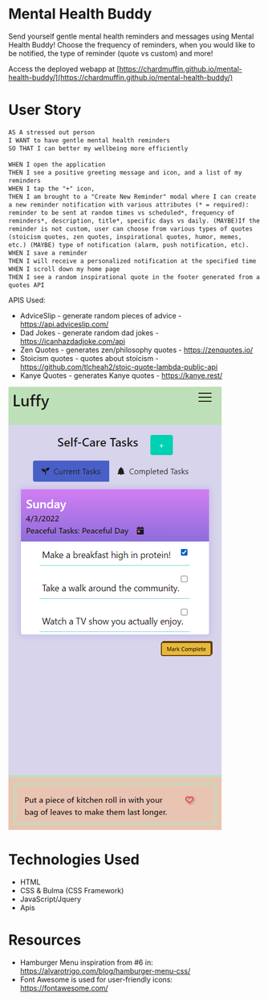 # Mental Health Buddy

Send yourself gentle mental health reminders and messages using Mental Health Buddy! Choose the frequency of reminders, when you would like to be notified, the type of reminder (quote vs custom) and more!

Access the deployed webapp at [https://chardmuffin.github.io/mental-health-buddy/](https://chardmuffin.github.io/mental-health-buddy/)

# User Story
```
AS A stressed out person
I WANT to have gentle mental health reminders
SO THAT I can better my wellbeing more efficiently

WHEN I open the application
THEN I see a positive greeting message and icon, and a list of my reminders
WHEN I tap the "+" icon,
THEN I am brought to a "Create New Reminder" modal where I can create a new reminder notification with various attributes (* = required): reminder to be sent at random times vs scheduled*, frequency of reminders*, description, title*, specific days vs daily. (MAYBE)If the reminder is not custom, user can choose from various types of quotes (stoicism quotes, zen quotes, inspirational quotes, humor, memes, etc.) (MAYBE) type of notification (alarm, push notification, etc).
WHEN I save a reminder
THEN I will receive a personalized notification at the specified time
WHEN I scroll down my home page
THEN I see a random inspirational quote in the footer generated from a quotes API
```

APIS Used:
* AdviceSlip - generate random pieces of advice - https://api.adviceslip.com/
* Dad Jokes - generate random dad jokes - https://icanhazdadjoke.com/api
* Zen Quotes - generates zen/philosophy quotes - https://zenquotes.io/
* Stoicism quotes - quotes about stoicism - https://github.com/tlcheah2/stoic-quote-lambda-public-api
* Kanye Quotes - generates Kanye quotes - https://kanye.rest/

![mental-health-buddy-screenshot](./assets/images/mental-health-buddy-screenshot.png)

# Technologies Used
* HTML
* CSS & Bulma (CSS Framework)
* JavaScript/Jquery 
* Apis



# Resources
* Hamburger Menu inspiration from #6 in: https://alvarotrigo.com/blog/hamburger-menu-css/
* Font Awesome is used for user-friendly icons: https://fontawesome.com/

